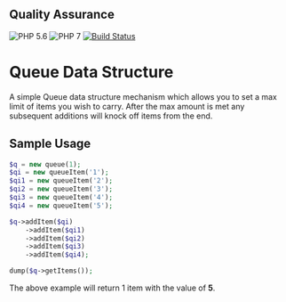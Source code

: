 ## Quality Assurance

![PHP 5.6](https://img.shields.io/badge/PHP-5.6-blue.svg)
![PHP 7](https://img.shields.io/badge/PHP-7-blue.svg)
[![Build Status](https://travis-ci.org/vbpupil/queue.svg?branch=master)](https://travis-ci.org/vbpupil/queue)



# Queue Data Structure

A simple Queue data structure mechanism which allows you to set a max limit of items
you wish to carry. After the max amount is met any subsequent additions will knock off
items from the end.

## Sample Usage

```php
$q = new queue(1);
$qi = new queueItem('1');
$qi1 = new queueItem('2');
$qi2 = new queueItem('3');
$qi3 = new queueItem('4');
$qi4 = new queueItem('5');

$q->addItem($qi)
    ->addItem($qi1)
    ->addItem($qi2)
    ->addItem($qi3)
    ->addItem($qi4);

dump($q->getItems());
```

The above example will return 1 item with the value of **5**.